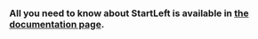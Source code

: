 ### All you need to know about StartLeft is available in [the documentation page](http://iriusrisk.github.io/startleft). 
